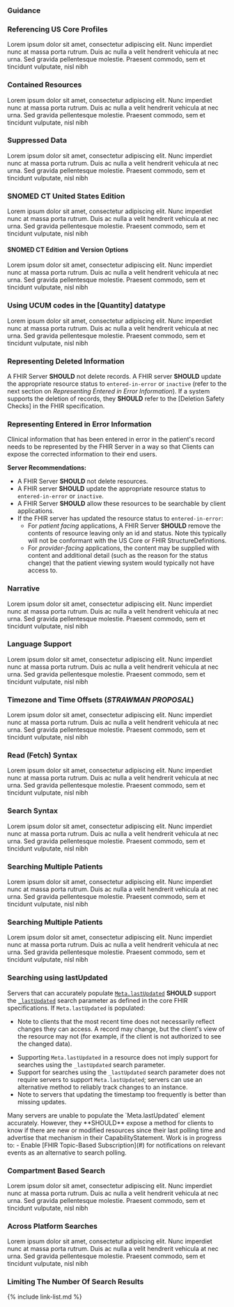 ### Guidance

<!-- {% raw %} to make the USCDI table

need 

source CSV file = `input/data/uscdi-table.csv`
markdown page file = `input/pagecontent/uscdi.md`
liquid template files = `input/includes/uscdi-uscore-map.html`,`input/includes/sd_link.html`
icons (png files) = `input/images/<"kebab case" USCDI class names>.png`

1. create the source CSV file with all the same column names
    - FHIRPath column is not used for rendering so can replace with template name or whatever
    - this file lives in the `input/data` folder
    - It is copied to the `input/images` folder as both a csv and convert to excel file using a bash/python script.
2. The pagecontent/uscdi.md page is where the table is rendered
3. the liquid template tag "{% include uscdi-uscore-map.html %}" references `includes/uscdi-uscore-map.html` which does the rendering
   - this file depends on another liquid template {% include sd_link.html title = title  %} which refererence `includes/sd_link.html` to get the profile page link.
   1. icons (png images) are in the `input/images` are named using the "kebab case" USCDI class names.

The US Core Profiles were originally designed to meet the 2015 Edition certification criterion for Patient Selection 170.315(g)(7) and Application Access – Data Category Request 170.315(g)(8). They were created for each item in the [2015 Edition Common Clinical Data Set (CCDS)]. The Location, Organization, and Practitioner Profiles are not called out specifically in the certification criteria but are included because other profiles directly reference them. The US Core Profiles are informed by the prior [Data Access Framework] and the [Argonaut Data Query] Implementation Guides. However, the profiles here are stand-alone and include requirements from the [U.S. Core Data for Interoperability (USCDI) v4].

The table below lists the US Core Profile and FHIR Resources used for the corresponding USCDI Data elements. This information is also available as a [csv](uscdi-table.csv) or [excel](uscdi-table.xlsx) file:

{% include uscdi-uscore-map.html %}

{% endraw %} -->



### Referencing US Core Profiles
Lorem ipsum dolor sit amet, consectetur adipiscing elit. Nunc imperdiet nunc at massa porta rutrum. Duis ac nulla a velit hendrerit vehicula at nec urna. Sed gravida pellentesque molestie. Praesent commodo, sem et tincidunt vulputate, nisl nibh 

### Contained Resources
Lorem ipsum dolor sit amet, consectetur adipiscing elit. Nunc imperdiet nunc at massa porta rutrum. Duis ac nulla a velit hendrerit vehicula at nec urna. Sed gravida pellentesque molestie. Praesent commodo, sem et tincidunt vulputate, nisl nibh 

### Suppressed Data
Lorem ipsum dolor sit amet, consectetur adipiscing elit. Nunc imperdiet nunc at massa porta rutrum. Duis ac nulla a velit hendrerit vehicula at nec urna. Sed gravida pellentesque molestie. Praesent commodo, sem et tincidunt vulputate, nisl nibh 

### SNOMED CT United States Edition
Lorem ipsum dolor sit amet, consectetur adipiscing elit. Nunc imperdiet nunc at massa porta rutrum. Duis ac nulla a velit hendrerit vehicula at nec urna. Sed gravida pellentesque molestie. Praesent commodo, sem et tincidunt vulputate, nisl nibh 

#### SNOMED CT Edition and Version Options
Lorem ipsum dolor sit amet, consectetur adipiscing elit. Nunc imperdiet nunc at massa porta rutrum. Duis ac nulla a velit hendrerit vehicula at nec urna. Sed gravida pellentesque molestie. Praesent commodo, sem et tincidunt vulputate, nisl nibh 

###  Using UCUM codes in the [Quantity] datatype
Lorem ipsum dolor sit amet, consectetur adipiscing elit. Nunc imperdiet nunc at massa porta rutrum. Duis ac nulla a velit hendrerit vehicula at nec urna. Sed gravida pellentesque molestie. Praesent commodo, sem et tincidunt vulputate, nisl nibh 

### Representing Deleted Information

A FHIR Server **SHOULD** not delete records. A FHIR server **SHOULD** update the appropriate resource status to `entered-in-error` or `inactive` (refer to the next section on *Representing Entered in Error Information*). If a system supports the deletion of records, they **SHOULD** refer to the [Deletion Safety Checks] in the FHIR specification.

### Representing Entered in Error Information

Clinical information that has been entered in error in the patient's record needs to be represented by the FHIR Server in a way so that Clients can expose the corrected information to their end users.

**Server Recommendations:**
- A FHIR Server **SHOULD** not delete resources.
- A FHIR server **SHOULD** update the appropriate resource status to `entered-in-error` or `inactive`.
- A FHIR Server **SHOULD** allow these resources to be searchable by client applications.
- If the FHIR server has updated the resource status to `entered-in-error`:
    -  For *patient facing* applications, A FHIR Server **SHOULD** remove the contents of resource leaving only an id and status.   Note this typically will not be conformant with the US Core or FHIR StructureDefinitions.
    - For *provider-facing* applications,  the content may be supplied with content and additional detail (such as the reason for the status change) that the patient viewing system would typically not have access to.


### Narrative
Lorem ipsum dolor sit amet, consectetur adipiscing elit. Nunc imperdiet nunc at massa porta rutrum. Duis ac nulla a velit hendrerit vehicula at nec urna. Sed gravida pellentesque molestie. Praesent commodo, sem et tincidunt vulputate, nisl nibh 

### Language Support
Lorem ipsum dolor sit amet, consectetur adipiscing elit. Nunc imperdiet nunc at massa porta rutrum. Duis ac nulla a velit hendrerit vehicula at nec urna. Sed gravida pellentesque molestie. Praesent commodo, sem et tincidunt vulputate, nisl nibh 

### Timezone and Time Offsets (*STRAWMAN PROPOSAL*)
Lorem ipsum dolor sit amet, consectetur adipiscing elit. Nunc imperdiet nunc at massa porta rutrum. Duis ac nulla a velit hendrerit vehicula at nec urna. Sed gravida pellentesque molestie. Praesent commodo, sem et tincidunt vulputate, nisl nibh 

### Read (Fetch) Syntax
Lorem ipsum dolor sit amet, consectetur adipiscing elit. Nunc imperdiet nunc at massa porta rutrum. Duis ac nulla a velit hendrerit vehicula at nec urna. Sed gravida pellentesque molestie. Praesent commodo, sem et tincidunt vulputate, nisl nibh 

### Search Syntax
Lorem ipsum dolor sit amet, consectetur adipiscing elit. Nunc imperdiet nunc at massa porta rutrum. Duis ac nulla a velit hendrerit vehicula at nec urna. Sed gravida pellentesque molestie. Praesent commodo, sem et tincidunt vulputate, nisl nibh 

### Searching Multiple Patients
Lorem ipsum dolor sit amet, consectetur adipiscing elit. Nunc imperdiet nunc at massa porta rutrum. Duis ac nulla a velit hendrerit vehicula at nec urna. Sed gravida pellentesque molestie. Praesent commodo, sem et tincidunt vulputate, nisl nibh

### Searching Multiple Patients
Lorem ipsum dolor sit amet, consectetur adipiscing elit. Nunc imperdiet nunc at massa porta rutrum. Duis ac nulla a velit hendrerit vehicula at nec urna. Sed gravida pellentesque molestie. Praesent commodo, sem et tincidunt vulputate, nisl nibh

### Searching using lastUpdated

<div class="bg-success" markdown="1">

Servers that can accurately populate [`Meta.lastUpdated`](#) **SHOULD** support the [`_lastUpdated`](#) search parameter as defined in the core FHIR specifications. If `Meta.lastUpdated` is populated:
<!-- - Any change in the resource implies a change in `Meta.lastUpdated`; conversely, an unchanged `Meta.lastUpdated` implies no change in the resource. -->
- Note to clients that the most recent time does not necessarily reflect changes they can access. A record may change, but the client's view of the resource may not (for example, if the client is not authorized to see the changed data).
<!-- - Servers cannot populate `Meta.lastUpdated` if they cannot update it per the rules in the FHIR core specification. -->
- Supporting `Meta.lastUpdated` in a resource does not imply support for searches using the `_lastUpdated` search parameter.
- Support for searches using the `_lastUpdated` search parameter does not require servers to support `Meta.lastUpdated`; servers can use an alternative method to reliably track changes to an instance.
- Note to servers that updating the timestamp too frequently is better than missing updates.

<div class="stu-note" markdown="1">
Many servers are unable to populate the `Meta.lastUpdated` element accurately. However,
they **SHOULD** expose a method for clients to know if there are new or modified resources since their last polling time and advertise that mechanism in their CapabilityStatement.  Work is in progress to:
- Enable [FHIR Topic-Based Subscription](#) for notifications on relevant events as an alternative to search polling.
</div><!-- stu-note -->

</div><!-- new-content -->

### Compartment Based Search
Lorem ipsum dolor sit amet, consectetur adipiscing elit. Nunc imperdiet nunc at massa porta rutrum. Duis ac nulla a velit hendrerit vehicula at nec urna. Sed gravida pellentesque molestie. Praesent commodo, sem et tincidunt vulputate, nisl nibh 

### Across Platform Searches
Lorem ipsum dolor sit amet, consectetur adipiscing elit. Nunc imperdiet nunc at massa porta rutrum. Duis ac nulla a velit hendrerit vehicula at nec urna. Sed gravida pellentesque molestie. Praesent commodo, sem et tincidunt vulputate, nisl nibh 

### Limiting The Number Of Search Results


{% include link-list.md %}